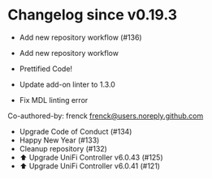 # Changelog since v0.19.3
- Add new repository workflow (#136)

* Add new repository workflow

* Prettified Code!

* Update add-on linter to 1.3.0

* Fix MDL linting error

Co-authored-by: frenck <frenck@users.noreply.github.com> 
- Upgrade Code of Conduct (#134) 
- Happy New Year (#133) 
- Cleanup repository (#132) 
- ⬆️ Upgrade UniFi Controller v6.0.43 (#125) 
- ⬆️ Upgrade UniFi Controller v6.0.41 (#121) 
